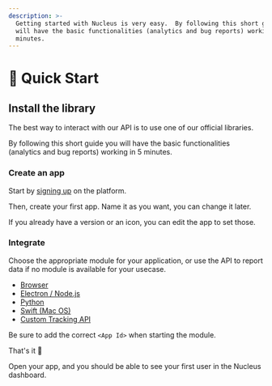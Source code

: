 ```yaml
---
description: >-
  Getting started with Nucleus is very easy.  By following this short guide you
  will have the basic functionalities (analytics and bug reports) working in 5
  minutes.
---
```


# 🦸 Quick Start

## Install the library

The best way to interact with our API is to use one of our official libraries.

By following this short guide you will have the basic functionalities (analytics and bug reports) working in 5 minutes.

### Create an app <a href="#create-an-app" id="create-an-app"></a>

Start by [signing up](https://www.nucleus.sh/signup) on the platform.

Then, create your first app. Name it as you want, you can change it later.

If you already have a version or an icon, you can edit the app to set those.

### Integrate <a href="#integrate" id="integrate"></a>

Choose the appropriate module for your application, or use the API to report data if no module is available for your usecase.

* [Browser](modules/browser.md)
* [Electron / Node.js](broken-reference)
* [Python](modules/python.md)
* [Swift (Mac OS)](modules/swift.md)
* [Custom Tracking API](reference/tracking-api.md)

Be sure to add the correct `<App Id>` when starting the module.

That's it 🤟

Open your app, and you should be able to see your first user in the Nucleus dashboard.
